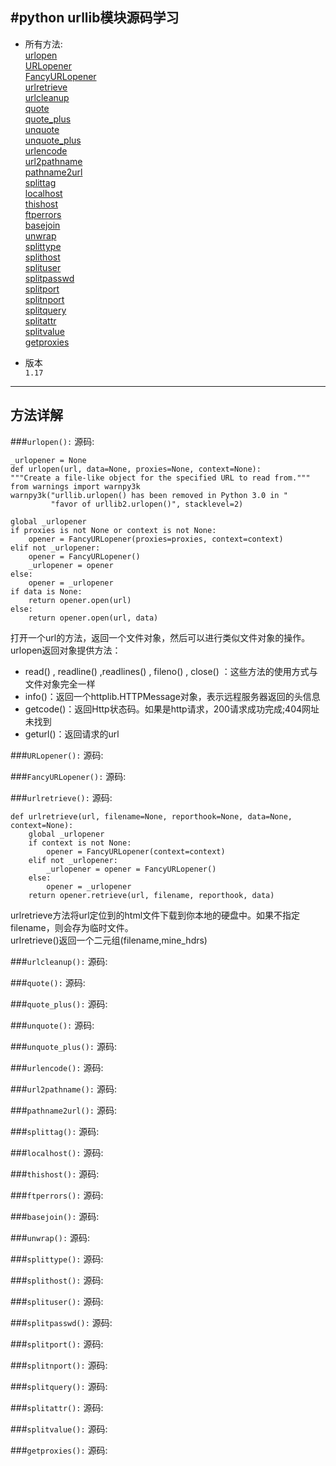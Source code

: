 #python urllib模块源码学习
----
*  所有方法:    
[urlopen](#1)  
[URLopener](#2)  
[FancyURLopener](#3)  
[urlretrieve](#4)  
[urlcleanup](#5)  
[quote](#6)  
[quote_plus](#7)  
[unquote](#8)  
[unquote_plus](#9)  
[urlencode](#10)  
[url2pathname](#11)  
[pathname2url](#12)  
[splittag](#13)  
[localhost](#14)  
[thishost](#15)  
[ftperrors](#16)   
[basejoin](#17)  
[unwrap](#18)  
[splittype](#19)   
[splithost](#20)   
[splituser](#21)   
[splitpasswd](#22)   
[splitport](#23)  
[splitnport](#24)  
[splitquery](#25)  
[splitattr](#26)   
[splitvalue](#27)   
[getproxies](#28)   
     

*  版本   
	`1.17`

----
方法详解
----
###<code id="1">urlopen():</code>
源码:

	_urlopener = None  
	def urlopen(url, data=None, proxies=None, context=None):
    """Create a file-like object for the specified URL to read from."""
    from warnings import warnpy3k
    warnpy3k("urllib.urlopen() has been removed in Python 3.0 in "
             "favor of urllib2.urlopen()", stacklevel=2)

    global _urlopener
    if proxies is not None or context is not None:
        opener = FancyURLopener(proxies=proxies, context=context)
    elif not _urlopener:
        opener = FancyURLopener()
        _urlopener = opener
    else:
        opener = _urlopener
    if data is None:
        return opener.open(url)
    else:
        return opener.open(url, data)

打开一个url的方法，返回一个文件对象，然后可以进行类似文件对象的操作。  
urlopen返回对象提供方法：  

- read() , readline() ,readlines() , fileno() , close() ：这些方法的使用方式与文件对象完全一样
- info()：返回一个httplib.HTTPMessage对象，表示远程服务器返回的头信息
- getcode()：返回Http状态码。如果是http请求，200请求成功完成;404网址未找到
- geturl()：返回请求的url

###<code id="2">URLopener():</code>
源码:



###<code id="3">FancyURLopener():</code>
源码:



###<code id="4">urlretrieve():</code>
源码:

	def urlretrieve(url, filename=None, reporthook=None, data=None, context=None):
	    global _urlopener
	    if context is not None:
	        opener = FancyURLopener(context=context)
	    elif not _urlopener:
	        _urlopener = opener = FancyURLopener()
	    else:
	        opener = _urlopener
	    return opener.retrieve(url, filename, reporthook, data)

urlretrieve方法将url定位到的html文件下载到你本地的硬盘中。如果不指定filename，则会存为临时文件。   
urlretrieve()返回一个二元组(filename,mine_hdrs)

###<code id="5">urlcleanup():</code>
源码:



###<code id="6">quote():</code>
源码:



###<code id="7">quote_plus():</code>
源码:



###<code id="8">unquote():</code>
源码:



###<code id="9">unquote_plus():</code>
源码:



###<code id="10">urlencode():</code>
源码:



###<code id="11">url2pathname():</code>
源码:



###<code id="12">pathname2url():</code>
源码:



###<code id="13">splittag():</code>
源码:



###<code id="14">localhost():</code>
源码:



###<code id="15">thishost():</code>
源码:



###<code id="16">ftperrors():</code>
源码:



###<code id="17">basejoin():</code>
源码:



###<code id="18">unwrap():</code>
源码:



###<code id="19">splittype():</code>
源码:



###<code id="20">splithost():</code>
源码:



###<code id="21">splituser():</code>
源码:



###<code id="22">splitpasswd():</code>
源码:



###<code id="23">splitport():</code>
源码:



###<code id="24">splitnport():</code>
源码:



###<code id="25">splitquery():</code>
源码:



###<code id="26">splitattr():</code>
源码:



###<code id="27">splitvalue():</code>
源码:



###<code id="28">getproxies():</code>
源码:



